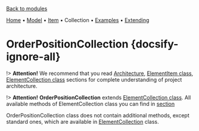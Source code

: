 [Back to modules](modules/home.md)

[Home](modules/order-position/home.md)
• [Model](modules/order-position/model/model.md)
• [Item](modules/order-position/item/item.md)
• Collection
• [Examples](modules/order-position/examples/examples.md)
• [Extending](modules/order-position/extending/extending.md)

# OrderPositionCollection {docsify-ignore-all}

!> **Attention!**  We recommend that you read [Architecture](home.md#architecture), [ElementItem class](item-class/item-class.md),
[ElementCollection class](collection-class/collection-class.md) sections for complete understanding of  project architecture.

!> **Attention!** **OrderPositionCollection** extends [ElementCollection class](collection-class/collection-class.md).
All available methods of ElementCollection class you can find in [section](collection-class/collection-class.md#method-list)

OrderPositionCollection class does not contain additional methods, except standard ones, which are available in [ElementCollection](collection-class/collection-class.md#method-list) class.